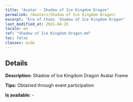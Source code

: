 ```yaml
---
title: "Avatar - Shadow of Ice Kingdom Dragon"
permalink: /Avatars/Shadow of Ice Kingdom Dragon/
excerpt: "Era of Chaos  Shadow of Ice Kingdom Dragon"
last_modified_at: 2021-04-25
locale: en
ref: "Shadow of Ice Kingdom Dragon.md"
toc: false
classes: wide
---
```

## Details

 **Description:** Shadow of Ice Kingdom Dragon Avatar Frame 

 **Tips:** Obtained through event participation 

 **Is available:**  - 

